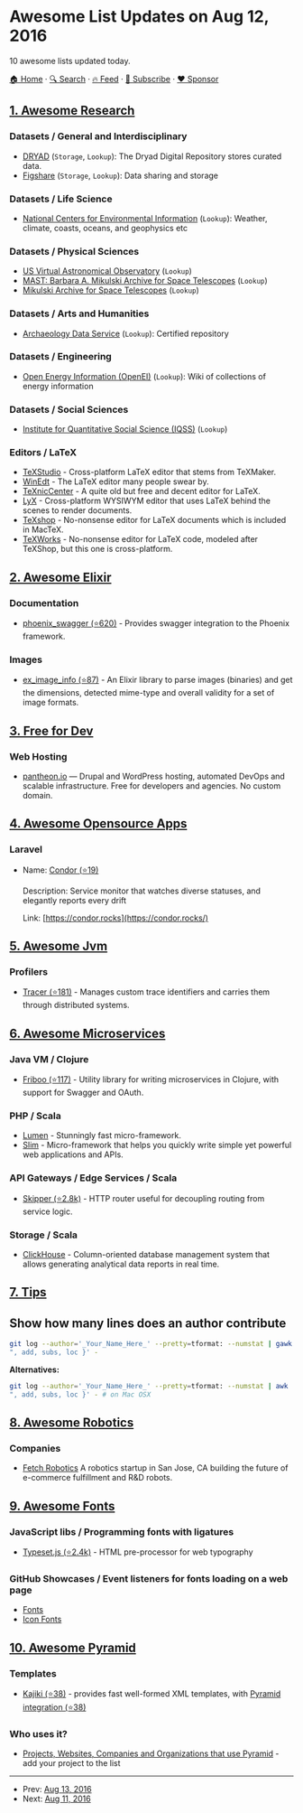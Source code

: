 # Awesome List Updates on Aug 12, 2016

10 awesome lists updated today.

[🏠 Home](/README.md) · [🔍 Search](https://www.trackawesomelist.com/search/) · [🔥 Feed](https://www.trackawesomelist.com/rss.xml) · [📮 Subscribe](https://trackawesomelist.us17.list-manage.com/subscribe?u=d2f0117aa829c83a63ec63c2f&id=36a103854c) · [❤️  Sponsor](https://github.com/sponsors/theowenyoung)



## [1. Awesome Research](/content/emptymalei/awesome-research/README.md)

### Datasets / General and Interdisciplinary

*   [DRYAD](http://datadryad.org/) (`Storage`, `Lookup`): The Dryad Digital Repository stores curated data.
*   [Figshare](https://figshare.com/) (`Storage`, `Lookup`): Data sharing and storage

### Datasets / Life Science

*   [National Centers for Environmental Information](https://www.ncei.noaa.gov/) (`Lookup`): Weather, climate, coasts, oceans, and geophysics etc

### Datasets / Physical Sciences

*   [US Virtual Astronomical Observatory](http://www.usvao.org/) (`Lookup`)
*   [MAST: Barbara A. Mikulski Archive for Space Telescopes](https://mast.stsci.edu/portal/Mashup/Clients/Mast/portal.html) (`Lookup`)
*   [Mikulski Archive for Space Telescopes](http://archive.stsci.edu/) (`Lookup`)

### Datasets / Arts and Humanities

*   [Archaeology Data Service](http://archaeologydataservice.ac.uk/) (`Lookup`): Certified repository

### Datasets / Engineering

*   [Open Energy Information (OpenEI)](http://en.openei.org/wiki/Main_Page) (`Lookup`): Wiki of collections of energy information

### Datasets / Social Sciences

*   [Institute for Quantitative Social Science (IQSS)](http://library.harvard.edu/gdc) (`Lookup`)

### Editors / LaTeX

*   [TeXStudio](http://www.texstudio.org) - Cross-platform LaTeX editor that stems from TeXMaker.
*   [WinEdt](http://www.winedt.com) - The LaTeX editor many people swear by.
*   [TeXnicCenter](http://www.texniccenter.org) - A quite old but free and decent editor for LaTeX.
*   [LyX](https://www.lyx.org) - Cross-platform WYSIWYM editor that uses LaTeX behind the scenes to render documents.
*   [TeXshop](http://pages.uoregon.edu/koch/texshop/) - No-nonsense editor for LaTeX documents which is included in MacTeX.
*   [TeXWorks](https://www.tug.org/texworks/) - No-nonsense editor for LaTeX code, modeled after TeXShop, but this one is cross-platform.

## [2. Awesome Elixir](/content/h4cc/awesome-elixir/README.md)

### Documentation

*   [phoenix\_swagger (⭐620)](https://github.com/xerions/phoenix_swagger) - Provides swagger integration to the Phoenix framework.

### Images

*   [ex\_image\_info (⭐87)](https://github.com/rNoz/ex_image_info) - An Elixir library to parse images (binaries) and get the dimensions, detected mime-type and overall validity for a set of image formats.

## [3. Free for Dev](/content/ripienaar/free-for-dev/README.md)

### Web Hosting

*   [pantheon.io](https://pantheon.io/) — Drupal and WordPress hosting, automated DevOps and scalable infrastructure. Free for developers and agencies. No custom domain.

## [4. Awesome Opensource Apps](/content/unicodeveloper/awesome-opensource-apps/README.md)

### Laravel

- Name: [Condor (⭐19)](https://github.com/condorrocks/condor)

  Description: Service monitor that watches diverse statuses, and elegantly reports every drift

  Link: [https://condor.rocks](https://condor.rocks/)



## [5. Awesome Jvm](/content/deephacks/awesome-jvm/README.md)

### Profilers

*   [Tracer (⭐181)](https://github.com/zalando/tracer) - Manages custom trace identifiers and carries them through distributed systems.

## [6. Awesome Microservices](/content/mfornos/awesome-microservices/README.md)

### Java VM / Clojure

*   [Friboo (⭐117)](https://github.com/zalando/friboo) - Utility library for writing microservices in Clojure, with support for Swagger and OAuth.

### PHP / Scala

*   [Lumen](https://lumen.laravel.com/) - Stunningly fast micro-framework.
*   [Slim](http://www.slimframework.com/) - Micro-framework that helps you quickly write simple yet powerful web applications and APIs.

### API Gateways / Edge Services / Scala

*   [Skipper (⭐2.8k)](https://github.com/zalando/skipper) - HTTP router useful for decoupling routing from service logic.

### Storage / Scala

*   [ClickHouse](https://clickhouse.yandex/) - Column-oriented database management system that allows generating analytical data reports in real time.

## [7. Tips](/content/git-tips/tips/README.md)

## Show how many lines does an author contribute

```sh
git log --author='_Your_Name_Here_' --pretty=tformat: --numstat | gawk '{ add += <!-- @doxie.inject start -->; subs += <!-- @doxie.inject end -->; loc += <!-- @doxie.inject start --> - <!-- @doxie.inject end --> } END { printf "added lines: %s removed lines: %s total lines: %s
", add, subs, loc }' -
```

**Alternatives:**

```sh
git log --author='_Your_Name_Here_' --pretty=tformat: --numstat | awk '{ add += <!-- @doxie.inject start -->; subs += <!-- @doxie.inject end -->; loc += <!-- @doxie.inject start --> - <!-- @doxie.inject end --> } END { printf "added lines: %s, removed lines: %s, total lines: %s
", add, subs, loc }' - # on Mac OSX
```

## [8. Awesome Robotics](/content/kiloreux/awesome-robotics/README.md)

### Companies

*   [Fetch Robotics](http://www.fetchrobotics.com/) A robotics startup in San Jose, CA building the future of e-commerce fulfillment and R\&D robots.

## [9. Awesome Fonts](/content/brabadu/awesome-fonts/README.md)

### JavaScript libs / Programming fonts with ligatures

*   [Typeset.js (⭐2.4k)](https://github.com/davidmerfield/typeset) - HTML pre-processor for web typography

### GitHub Showcases / Event listeners for fonts loading on a web page

*   [Fonts](https://github.com/showcases/fonts)
*   [Icon Fonts](https://github.com/showcases/icon-fonts)

## [10. Awesome Pyramid](/content/uralbash/awesome-pyramid/README.md)

### Templates

*   [Kajiki (⭐38)](https://github.com/nandoflorestan/kajiki) - provides fast well-formed XML templates, with [Pyramid integration (⭐38)](https://github.com/nandoflorestan/kajiki/blob/master/kajiki/integration/pyramid.py)

### Who uses it?

*   [Projects, Websites, Companies and Organizations that use
    Pyramid](https://trypyramid.com/community-powered-by-pyramid.html) - add your project to the list

---

- Prev: [Aug 13, 2016](/content/2016/08/13/README.md)
- Next: [Aug 11, 2016](/content/2016/08/11/README.md)